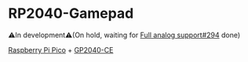 # RP2040-Gamepad

⚠️In development⚠️(On hold, waiting for [Full analog support#294](https://github.com/orgs/OpenStickCommunity/projects/1/views/1?pane=issue&itemId=29330840) done)

[Raspberry Pi Pico](https://www.raspberrypi.com/products/raspberry-pi-pico/) + [GP2040-CE](https://github.com/OpenStickCommunity/GP2040-CE)
